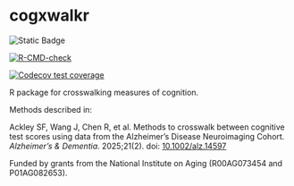 # cogxwalkr

![Static Badge](https://img.shields.io/badge/Status-In_development-FF0000?style=for-the-badge)

[![R-CMD-check](https://github.com/jrgant/cogxwalkr/actions/workflows/R-CMD-check.yaml/badge.svg)](https://github.com/jrgant/cogxwalkr/actions/workflows/R-CMD-check.yaml)

[![Codecov test coverage](https://codecov.io/gh/jrgant/cogxwalkr/graph/badge.svg)](https://app.codecov.io/gh/jrgant/cogxwalkr)

R package for crosswalking measures of cognition.

Methods described in:
   
Ackley SF, Wang J, Chen R, et al. Methods to crosswalk between cognitive test scores using data from the Alzheimer’s Disease Neuroimaging Cohort. _Alzheimer’s &amp; Dementia_. 2025;21(2). doi: [10.1002/alz.14597](https://doi.org/10.1002/alz.14597) 

Funded by grants from the National Institute on Aging (R00AG073454 and P01AG082653).

